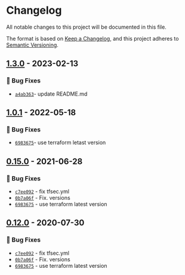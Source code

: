 # Changelog
All notable changes to this project will be documented in this file.

The format is based on [Keep a Changelog](https://keepachangelog.com/en/1.0.0/),
and this project adheres to [Semantic Versioning](https://semver.org/spec/v2.0.0.html).

## [1.3.0] - 2023-02-13
### :bug: Bug Fixes
- [`a4ab363`](https://github.com/clouddrove/terraform-aws-ec2-autoscaling/commit/a4ab36375e36f4c6021140b7c51cd9f3194e2531)- update README.md

## [1.0.1] - 2022-05-18
### :bug: Bug Fixes
- [`6983675`](https://github.com/clouddrove/terraform-aws-ec2-autoscaling/commit/6983675ba0b9fcc5ff775caefa5d85a926149a2a)- use terraform letast version 


## [0.15.0] - 2021-06-28
### :bug: Bug Fixes
- [`c7ee092`](https://github.com/clouddrove/terraform-aws-ec2-autoscaling/commit/c7ee09294510ce230255e6175cf242dd5065edeb) - fix tfsec.yml
- [`0b7a06f`](https://github.com/clouddrove/terraform-aws-ec2-autoscaling/commit/0b7a06f6de89ed554e6dad6f8364ce197118cfcf) - Fix. versions 
- [`6983675`](https://github.com/clouddrove/terraform-aws-ec2-autoscaling/commit/6983675ba0b9fcc5ff775caefa5d85a926149a2a) - use terraform latest version

## [0.12.0] - 2020-07-30
### :bug: Bug Fixes
- [`c7ee092`](https://github.com/clouddrove/terraform-aws-ec2-autoscaling/commit/c7ee09294510ce230255e6175cf242dd5065edeb) - fix tfsec.yml 
- [`0b7a06f`](https://github.com/clouddrove/terraform-aws-ec2-autoscaling/commit/0b7a06f6de89ed554e6dad6f8364ce197118cfcf) - Fix. versions
- [`6983675`](https://github.com/clouddrove/terraform-aws-ec2-autoscaling/commit/6983675ba0b9fcc5ff775caefa5d85a926149a2a) - use terraform latest version



[1.3.0]: https://github.com/clouddrove/terraform-aws-ec2-autoscaling/compare/1.3.0...master
[1.0.1]: https://github.com/clouddrove/terraform-aws-ec2-autoscaling/compare/1.0.1...master
[0.15.0]:https://github.com/clouddrove/terraform-aws-ec2-autoscaling/compare/0.15.0...master
[0.12.0]:https://github.com/clouddrove/terraform-aws-ec2-autoscaling/compare/0.12.0...master